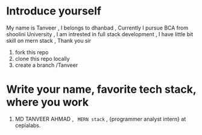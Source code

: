 # Introduce yourself
My name is Tanveer , I belongs to dhanbad , Currently I pursue BCA from shoolini University , I am intrested in full stack development , I have little bit skill on mern stack , Thank you sir

1. fork this repo
2. clone this repo locally 
3. create a branch /Tanveer

# Write your name, favorite tech stack, where you work 

1. MD TANVEER AHMAD , ` MERN stack` , {programmer analyst intern} at cepialabs. 


